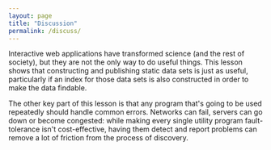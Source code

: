 ```yaml
---
layout: page
title: "Discussion"
permalink: /discuss/
---
```

Interactive web applications have transformed science
(and the rest of society),
but they are not the only way to do useful things.
This lesson shows that constructing and publishing static data sets is just as useful,
particularly if an index for those data sets is also constructed
in order to make the data findable.

The other key part of this lesson is that
any program that's going to be used repeatedly
should handle common errors.
Networks can fail,
servers can go down or become congested:
while making every single utility program fault-tolerance isn't cost-effective,
having them detect and report problems can remove a lot of friction from the process of discovery.
